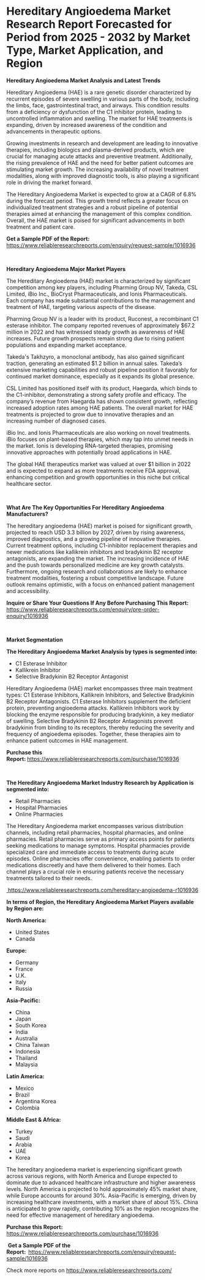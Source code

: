 <p><h1>Hereditary Angioedema Market Research Report Forecasted for Period from 2025 -  2032 by Market Type, Market Application, and Region</h1></p><p><strong>Hereditary Angioedema Market Analysis and Latest Trends</strong></p>
<p><p>Hereditary Angioedema (HAE) is a rare genetic disorder characterized by recurrent episodes of severe swelling in various parts of the body, including the limbs, face, gastrointestinal tract, and airways. This condition results from a deficiency or dysfunction of the C1 inhibitor protein, leading to uncontrolled inflammation and swelling. The market for HAE treatments is expanding, driven by increased awareness of the condition and advancements in therapeutic options.</p><p>Growing investments in research and development are leading to innovative therapies, including biologics and plasma-derived products, which are crucial for managing acute attacks and preventive treatment. Additionally, the rising prevalence of HAE and the need for better patient outcomes are stimulating market growth. The increasing availability of novel treatment modalities, along with improved diagnostic tools, is also playing a significant role in driving the market forward.</p><p>The Hereditary Angioedema Market is expected to grow at a CAGR of 6.8% during the forecast period. This growth trend reflects a greater focus on individualized treatment strategies and a robust pipeline of potential therapies aimed at enhancing the management of this complex condition. Overall, the HAE market is poised for significant advancements in both treatment and patient care.</p></p>
<p><strong>Get a Sample PDF of the Report:&nbsp;</strong> <a href="https://www.reliableresearchreports.com/enquiry/request-sample/1016936?utm_campaign=3034&utm_medium=2&utm_source=Github&utm_content=ia&utm_term=06032025&utm_id=hereditary-angioedema">https://www.reliableresearchreports.com/enquiry/request-sample/1016936</a></p>
<p>&nbsp;</p>
<p><strong>Hereditary Angioedema Major Market Players</strong></p>
<p><p>The Hereditary Angioedema (HAE) market is characterized by significant competition among key players, including Pharming Group NV, Takeda, CSL Limited, iBio Inc., BioCryst Pharmaceuticals, and Ionis Pharmaceuticals. Each company has made substantial contributions to the management and treatment of HAE, targeting various aspects of the disease.</p><p>Pharming Group NV is a leader with its product, Ruconest, a recombinant C1 esterase inhibitor. The company reported revenues of approximately $67.2 million in 2022 and has witnessed steady growth as awareness of HAE increases. Future growth prospects remain strong due to rising patient populations and expanding market acceptance.</p><p>Takeda's Takhzyro, a monoclonal antibody, has also gained significant traction, generating an estimated $1.2 billion in annual sales. Takeda’s extensive marketing capabilities and robust pipeline position it favorably for continued market dominance, especially as it expands its global presence.</p><p>CSL Limited has positioned itself with its product, Haegarda, which binds to the C1-inhibitor, demonstrating a strong safety profile and efficacy. The company’s revenue from Haegarda has shown consistent growth, reflecting increased adoption rates among HAE patients. The overall market for HAE treatments is projected to grow due to innovative therapies and an increasing number of diagnosed cases.</p><p>iBio Inc. and Ionis Pharmaceuticals are also working on novel treatments. iBio focuses on plant-based therapies, which may tap into unmet needs in the market. Ionis is developing RNA-targeted therapies, promising innovative approaches with potentially broad applications in HAE.</p><p>The global HAE therapeutics market was valued at over $1 billion in 2022 and is expected to expand as more treatments receive FDA approval, enhancing competition and growth opportunities in this niche but critical healthcare sector.</p></p>
<p>&nbsp;</p>
<p><strong>What Are The Key Opportunities For Hereditary Angioedema Manufacturers?</strong></p>
<p><p>The hereditary angioedema (HAE) market is poised for significant growth, projected to reach USD 3.3 billion by 2027, driven by rising awareness, improved diagnostics, and a growing pipeline of innovative therapies. Current treatment options, including C1-inhibitor replacement therapies and newer medications like kallikrein inhibitors and bradykinin B2 receptor antagonists, are expanding the market. The increasing incidence of HAE and the push towards personalized medicine are key growth catalysts. Furthermore, ongoing research and collaborations are likely to enhance treatment modalities, fostering a robust competitive landscape. Future outlook remains optimistic, with a focus on enhanced patient management and accessibility.</p></p>
<p><strong>Inquire or Share Your Questions If Any Before Purchasing This Report:</strong> <a href="https://www.reliableresearchreports.com/enquiry/pre-order-enquiry/1016936?utm_campaign=3034&utm_medium=2&utm_source=Github&utm_content=ia&utm_term=06032025&utm_id=hereditary-angioedema">https://www.reliableresearchreports.com/enquiry/pre-order-enquiry/1016936</a></p>
<p>&nbsp;</p>
<p><strong>Market Segmentation</strong></p>
<p><strong>The Hereditary Angioedema Market Analysis by types is segmented into:</strong></p>
<p><ul><li>C1 Esterase Inhibitor</li><li>Kallikrein Inhibitor</li><li>Selective Bradykinin B2 Receptor Antagonist</li></ul></p>
<p><p>Hereditary Angioedema (HAE) market encompasses three main treatment types: C1 Esterase Inhibitors, Kallikrein Inhibitors, and Selective Bradykinin B2 Receptor Antagonists. C1 Esterase Inhibitors supplement the deficient protein, preventing angioedema attacks. Kallikrein Inhibitors work by blocking the enzyme responsible for producing bradykinin, a key mediator of swelling. Selective Bradykinin B2 Receptor Antagonists prevent bradykinin from binding to its receptors, thereby reducing the severity and frequency of angioedema episodes. Together, these therapies aim to enhance patient outcomes in HAE management.</p></p>
<p><strong>Purchase this Report:&nbsp;</strong><a href="https://www.reliableresearchreports.com/purchase/1016936?utm_campaign=3034&utm_medium=2&utm_source=Github&utm_content=ia&utm_term=06032025&utm_id=hereditary-angioedema">https://www.reliableresearchreports.com/purchase/1016936</a></p>
<p>&nbsp;</p>
<p><strong>The Hereditary Angioedema Market Industry Research by Application is segmented into:</strong></p>
<p><ul><li>Retail Pharmacies</li><li>Hospital Pharmacies</li><li>Online Pharmacies</li></ul></p>
<p><p>The Hereditary Angioedema market encompasses various distribution channels, including retail pharmacies, hospital pharmacies, and online pharmacies. Retail pharmacies serve as primary access points for patients seeking medications to manage symptoms. Hospital pharmacies provide specialized care and immediate access to treatments during acute episodes. Online pharmacies offer convenience, enabling patients to order medications discreetly and have them delivered to their homes. Each channel plays a crucial role in ensuring patients receive the necessary treatments tailored to their needs.</p></p>
<p><a href="https://www.reliableresearchreports.com/hereditary-angioedema-r1016936?utm_campaign=3034&utm_medium=2&utm_source=Github&utm_content=ia&utm_term=06032025&utm_id=hereditary-angioedema">&nbsp;https://www.reliableresearchreports.com/hereditary-angioedema-r1016936</a></p>
<p><strong>In terms of Region, the Hereditary Angioedema Market Players available by Region are:</strong></p>
<p>
    <p> <strong> North America: </strong>
        <ul>
            <li>United States</li>
            <li>Canada</li>
        </ul>
        </p> 
    <p> <strong> Europe: </strong>
        <ul>
            <li>Germany</li>
            <li>France</li>
            <li>U.K.</li>
            <li>Italy</li>
            <li>Russia</li>
        </ul>
        </p> 
    <p> <strong> Asia-Pacific: </strong>
        <ul>
            <li>China</li>
            <li>Japan</li>
            <li>South Korea</li>
            <li>India</li>
            <li>Australia</li>
            <li>China Taiwan</li>
            <li>Indonesia</li>
            <li>Thailand</li>
            <li>Malaysia</li>
        </ul>
        </p> 
    <p> <strong> Latin America: </strong>
        <ul>
            <li>Mexico</li>
            <li>Brazil</li>
            <li>Argentina Korea</li>
            <li>Colombia</li>
        </ul>
        </p> 
    <p> <strong> Middle East & Africa: </strong>
        <ul>
            <li>Turkey</li>
            <li>Saudi</li>
            <li>Arabia</li>
            <li>UAE</li>
            <li>Korea</li>
        </ul>
    </p>
    </p>
<p><p>The hereditary angioedema market is experiencing significant growth across various regions, with North America and Europe expected to dominate due to advanced healthcare infrastructure and higher awareness levels. North America is projected to hold approximately 45% market share, while Europe accounts for around 30%. Asia-Pacific is emerging, driven by increasing healthcare investments, with a market share of about 15%. China is anticipated to grow rapidly, contributing 10% as the region recognizes the need for effective management of hereditary angioedema.</p></p>
<p><strong>Purchase this Report: </strong><a href="https://www.reliableresearchreports.com/purchase/1016936?utm_campaign=3034&utm_medium=2&utm_source=Github&utm_content=ia&utm_term=06032025&utm_id=hereditary-angioedema">https://www.reliableresearchreports.com/purchase/1016936</a></p>
<p>&nbsp;<strong>Get a Sample PDF of the Report:&nbsp;&nbsp;</strong><a href="https://www.reliableresearchreports.com/enquiry/request-sample/1016936?utm_campaign=3034&utm_medium=2&utm_source=Github&utm_content=ia&utm_term=06032025&utm_id=hereditary-angioedema">https://www.reliableresearchreports.com/enquiry/request-sample/1016936</a></p>
<p><strong></strong></p>
<p>Check more reports on <a href="https://www.reliableresearchreports.com/?utm_campaign=3034&utm_medium=2&utm_source=Github&utm_content=ia&utm_term=06032025&utm_id=hereditary-angioedema">https://www.reliableresearchreports.com/</a></p>